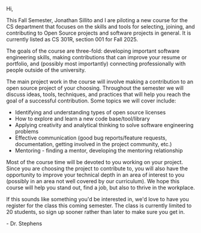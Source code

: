 Hi,

This Fall Semester, Jonathan Sillito and I are piloting a new course for the CS department that focuses on the skills and tools for selecting, joining, and contributing to Open Source projects and software projects in general.  It is currently listed as CS 301R, section 001 for Fall 2025.

The goals of the course are three-fold: developing important software engineering skills, making contributions that can improve your resume or portfolio, and (possibly most importantly) connecting professionally with people outside of the university.

The main project work in the course will involve making a contribution to an open source project of your choosing.  Throughout the semester we will discuss ideas, tools, techniques, and practices that will help you reach the goal of a successful contribution.  Some topics we will cover include:

 * Identifying and understanding types of open source licenses
 * How to explore and learn a new code base/tool/library
 * Applying creativity and analytical thinking to solve software engineering problems
 * Effective communication (good bug reports/feature requests, documentation, getting involved in the project community, etc.)
 * Mentoring - finding a mentor, developing the mentoring relationship

Most of the course time will be devoted to you working on your project.  Since you are choosing the project to contribute to, you will also have the opportunity to improve your technical depth in an area of interest to you (possibly in an area not well covered by our curriculum).  We hope this course will help you stand out, find a job, but also to thrive in the workplace.

If this sounds like something you'd be interested in, we'd love to have you register for the class this coming semester.  The class is currently limited to 20 students, so sign up sooner rather than later to make sure you get in.

\- Dr. Stephens


